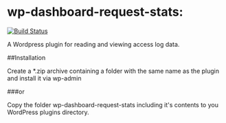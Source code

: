 # wp-dashboard-request-stats:
[![Build Status](https://travis-ci.org/Seravo/wp-dashboard-request-stats.svg?branch=master)](https://travis-ci.org/Seravo/wp-dashboard-request-stats)

A Wordpress plugin for reading and viewing access log data.


##Installation

Create a *.zip archive containing a folder with the same name as the plugin and
install it via wp-admin

###or

Copy the folder wp-dashboard-request-stats including it's contents to you WordPress plugins directory.
